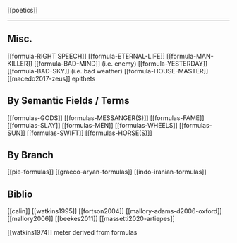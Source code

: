 [[poetics]]

---


## Misc.
[[formula-RIGHT SPEECH]]
[[formula-ETERNAL-LIFE]]
[[formula-MAN-KILLER]]
[[formula-BAD-MIND]] (i.e. enemy)
[[formula-YESTERDAY]]
[[formula-BAD-SKY]] (i.e. bad weather)
[[formula-HOUSE-MASTER]]
[[macedo2017-zeus]] epithets

## By Semantic Fields / Terms
[[formulas-GODS]]
[[formulas-MESSANGER(S)]]
[[formulas-FAME]]
[[formulas-SLAY]]
[[formulas-MEN]]
[[formulas-WHEELS]]
[[formulas-SUN]]
[[formulas-SWIFT]]
[[formulas-HORSE(S)]]

## By Branch
[[pie-formulas]]
[[graeco-aryan-formulas]]
[[indo-iranian-formulas]]


## Biblio
[[calin]]
[[watkins1995]]
[[fortson2004]]
[[mallory-adams-d2006-oxford]]
[[mallory2006]]
[[beekes2011]]
[[massetti2020-artiepes]]

[[watkins1974]] meter derived from formulas 